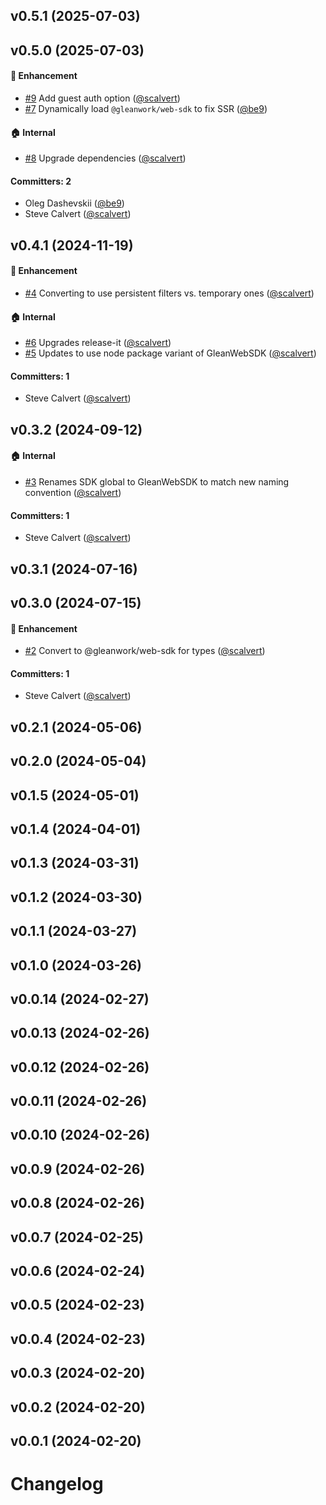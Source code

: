 ## v0.5.1 (2025-07-03)

## v0.5.0 (2025-07-03)

#### :rocket: Enhancement

- [#9](https://github.com/scalvert/docusaurus-plugin-search-glean/pull/9) Add guest auth option ([@scalvert](https://github.com/scalvert))
- [#7](https://github.com/scalvert/docusaurus-plugin-search-glean/pull/7) Dynamically load `@gleanwork/web-sdk` to fix SSR ([@be9](https://github.com/be9))

#### :house: Internal

- [#8](https://github.com/scalvert/docusaurus-plugin-search-glean/pull/8) Upgrade dependencies ([@scalvert](https://github.com/scalvert))

#### Committers: 2

- Oleg Dashevskii ([@be9](https://github.com/be9))
- Steve Calvert ([@scalvert](https://github.com/scalvert))

## v0.4.1 (2024-11-19)

#### :rocket: Enhancement

- [#4](https://github.com/scalvert/docusaurus-plugin-search-glean/pull/4) Converting to use persistent filters vs. temporary ones ([@scalvert](https://github.com/scalvert))

#### :house: Internal

- [#6](https://github.com/scalvert/docusaurus-plugin-search-glean/pull/6) Upgrades release-it ([@scalvert](https://github.com/scalvert))
- [#5](https://github.com/scalvert/docusaurus-plugin-search-glean/pull/5) Updates to use node package variant of GleanWebSDK ([@scalvert](https://github.com/scalvert))

#### Committers: 1

- Steve Calvert ([@scalvert](https://github.com/scalvert))

## v0.3.2 (2024-09-12)

#### :house: Internal

- [#3](https://github.com/scalvert/docusaurus-plugin-search-glean/pull/3) Renames SDK global to GleanWebSDK to match new naming convention ([@scalvert](https://github.com/scalvert))

#### Committers: 1

- Steve Calvert ([@scalvert](https://github.com/scalvert))

## v0.3.1 (2024-07-16)

## v0.3.0 (2024-07-15)

#### :rocket: Enhancement

- [#2](https://github.com/scalvert/docusaurus-plugin-search-glean/pull/2) Convert to @gleanwork/web-sdk for types ([@scalvert](https://github.com/scalvert))

#### Committers: 1

- Steve Calvert ([@scalvert](https://github.com/scalvert))

## v0.2.1 (2024-05-06)

## v0.2.0 (2024-05-04)

## v0.1.5 (2024-05-01)

## v0.1.4 (2024-04-01)

## v0.1.3 (2024-03-31)

## v0.1.2 (2024-03-30)

## v0.1.1 (2024-03-27)

## v0.1.0 (2024-03-26)

## v0.0.14 (2024-02-27)

## v0.0.13 (2024-02-26)

## v0.0.12 (2024-02-26)

## v0.0.11 (2024-02-26)

## v0.0.10 (2024-02-26)

## v0.0.9 (2024-02-26)

## v0.0.8 (2024-02-26)

## v0.0.7 (2024-02-25)

## v0.0.6 (2024-02-24)

## v0.0.5 (2024-02-23)

## v0.0.4 (2024-02-23)

## v0.0.3 (2024-02-20)

## v0.0.2 (2024-02-20)

## v0.0.1 (2024-02-20)

# Changelog
